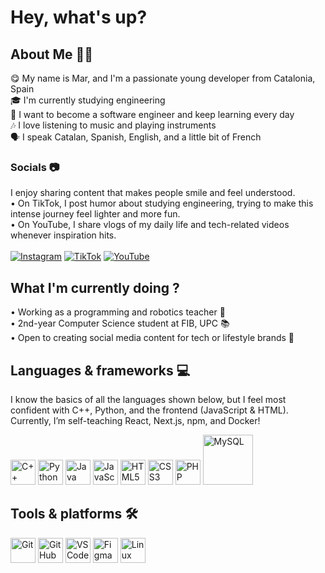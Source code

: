 # Hey, what's up?

## About Me 😵‍💫
😋 My name is Mar, and I'm a passionate young developer from Catalonia, Spain  <br>🎓 I'm currently studying engineering  <br>🎯 I want to become a software engineer and keep learning every day  <br>🎶 I love listening to music and playing instruments  <br>🗣️ I speak Catalan, Spanish, English, and a little bit of French<br>


### Socials 📷
I enjoy sharing content that makes people smile and feel understood.  
• On TikTok, I post humor about studying engineering, trying to make this intense journey feel lighter and more fun.  
• On YouTube, I share vlogs of my daily life and tech-related videos whenever inspiration hits. <br> <br>
[![Instagram](https://img.shields.io/badge/Instagram-%23E4405F.svg?logo=Instagram&logoColor=white)](https://instagram.com/mar.bevi) [![TikTok](https://img.shields.io/badge/TikTok-%23000000.svg?logo=TikTok&logoColor=white)](https://tiktok.com/@mar.bevi) [![YouTube](https://img.shields.io/badge/YouTube-%23FF0000.svg?logo=YouTube&logoColor=white)](https://youtube.com/@marbevii) 

## What I'm currently doing ?

• Working as a programming and robotics teacher 🤖  
• 2nd-year Computer Science student at FIB, UPC 📚  
• Open to creating social media content for tech or lifestyle brands 📱


## Languages & frameworks 💻

I know the basics of all the languages shown below, but I feel most confident with C++, Python, and the frontend (JavaScript & HTML). <br>
Currently, I’m self-teaching React, Next.js, npm, and Docker! <br>


<p align="left">
  <img src="https://cdn.jsdelivr.net/gh/devicons/devicon/icons/cplusplus/cplusplus-original.svg" alt="C++" width="40" height="40"/>
  <img src="https://cdn.jsdelivr.net/gh/devicons/devicon/icons/python/python-original.svg" alt="Python" width="40" height="40"/>
  <img src="https://cdn.jsdelivr.net/gh/devicons/devicon/icons/java/java-original.svg" alt="Java" width="40" height="40"/>
  <img src="https://cdn.jsdelivr.net/gh/devicons/devicon/icons/javascript/javascript-original.svg" alt="JavaScript" width="40" height="40"/>
  <img src="https://cdn.jsdelivr.net/gh/devicons/devicon/icons/html5/html5-original.svg" alt="HTML5" width="40" height="40"/>
  <img src="https://cdn.jsdelivr.net/gh/devicons/devicon/icons/css3/css3-original.svg" alt="CSS3" width="40" height="40"/>
  <img src="https://cdn.jsdelivr.net/gh/devicons/devicon/icons/php/php-original.svg" alt="PHP" width="40" height="40"/>
  <img src="https://www.mysql.com/common/logos/logo-mysql-170x115.png" alt="MySQL" width="80"/>
</p>

## Tools & platforms 🛠️

<p align="left">
  <img src="https://cdn.jsdelivr.net/gh/devicons/devicon/icons/git/git-original.svg" alt="Git" width="40" height="40"/>
  <img src="https://cdn.jsdelivr.net/gh/devicons/devicon/icons/github/github-original.svg" alt="GitHub" width="40" height="40"/>
  <img src="https://cdn.jsdelivr.net/gh/devicons/devicon/icons/vscode/vscode-original.svg" alt="VS Code" width="40" height="40"/>
  <img src="https://cdn.jsdelivr.net/gh/devicons/devicon/icons/figma/figma-original.svg" alt="Figma" width="40" height="40"/>
  <img src="https://cdn.jsdelivr.net/gh/devicons/devicon/icons/linux/linux-original.svg" alt="Linux" width="40" height="40"/>
</p>
